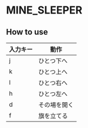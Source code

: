 # MINE_SLEEPER

## How to use

| 入力キー | 動作 |
----|----
| j | ひとつ下へ |
| k | ひとつ上へ |
| l | ひとつ右へ |
| h | ひとつ左へ |
| d | その場を開く |
| f | 旗を立てる |
